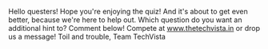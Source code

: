Hello questers! Hope you're enjoying the quiz! And it's about to get even better, because we're here to help out. Which question do you want an additional hint to? Comment below! Compete at www.thetechvista.in or drop us a message! Toil and trouble, Team TechVista
